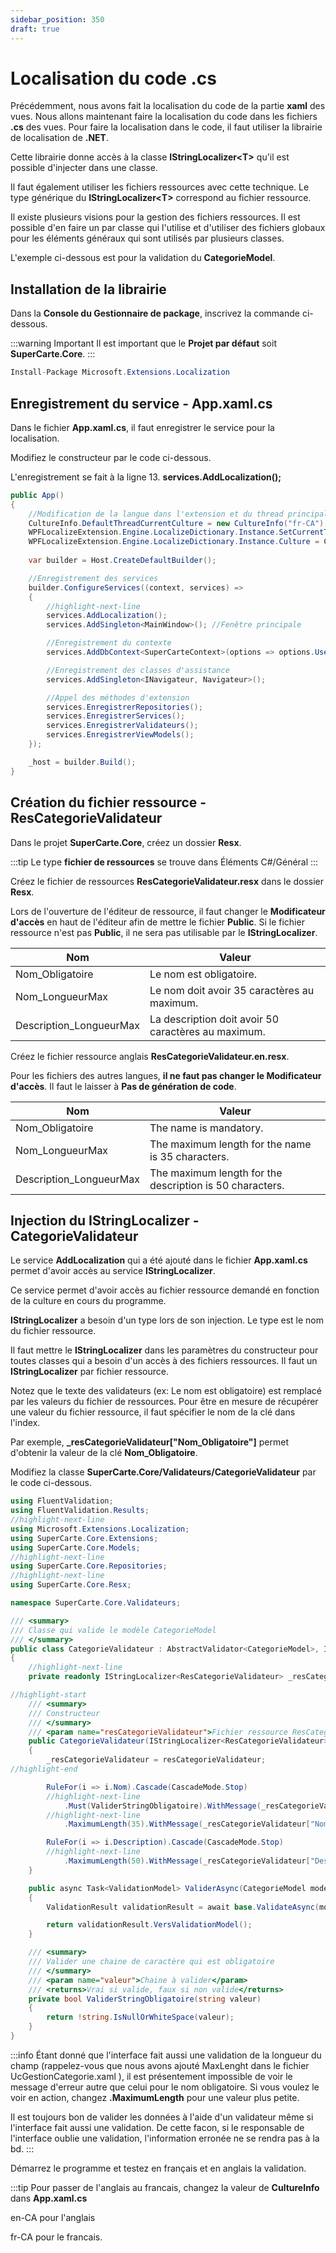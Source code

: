```yaml
---
sidebar_position: 350
draft: true
---
```


# Localisation du code .cs

Précédemment, nous avons fait la localisation du code de la partie **xaml** des vues. Nous allons maintenant faire la localisation du code dans les fichiers **.cs** des vues. Pour faire la localisation dans le code, il faut utiliser la librairie de localisation de **.NET**.

Cette librairie donne accès à la classe **IStringLocalizer\<T>** qu'il est possible d'injecter dans une classe.

Il faut également utiliser les fichiers ressources avec cette technique. Le type générique du **IStringLocalizer\<T>** correspond au fichier ressource.

Il existe plusieurs visions pour la gestion des fichiers ressources. Il est possible d'en faire un par classe qui l'utilise et d'utiliser des fichiers globaux pour les éléments généraux qui sont utilisés par plusieurs classes.

L'exemple ci-dessous est pour la validation du **CategorieModel**.

## Installation de la librairie

Dans la **Console du Gestionnaire de package**, inscrivez la commande ci-dessous. 

:::warning Important
Il est important que le **Projet par défaut** soit **SuperCarte.Core**.
:::

```csharp showLineNumbers
Install-Package Microsoft.Extensions.Localization
```

## Enregistrement du service - App.xaml.cs

Dans le fichier **App.xaml.cs**, il faut enregistrer le service pour la localisation.

Modifiez le constructeur par le code ci-dessous.

L'enregistrement se fait à la ligne 13. **services.AddLocalization();**

```csharp showLineNumbers
public App()
{
    //Modification de la langue dans l'extension et du thread principal
    CultureInfo.DefaultThreadCurrentCulture = new CultureInfo("fr-CA");
    WPFLocalizeExtension.Engine.LocalizeDictionary.Instance.SetCurrentThreadCulture = true;
    WPFLocalizeExtension.Engine.LocalizeDictionary.Instance.Culture = CultureInfo.DefaultThreadCurrentCulture;
    
    var builder = Host.CreateDefaultBuilder();

    //Enregistrement des services
    builder.ConfigureServices((context, services) =>
    {
        //highlight-next-line
        services.AddLocalization();
        services.AddSingleton<MainWindow>(); //Fenêtre principale

        //Enregistrement du contexte    
        services.AddDbContext<SuperCarteContext>(options => options.UseSqlServer(context.Configuration.GetConnectionString("DefaultConnection")));

        //Enregistrement des classes d'assistance
        services.AddSingleton<INavigateur, Navigateur>();

        //Appel des méthodes d'extension                        
        services.EnregistrerRepositories();
        services.EnregistrerServices();
        services.EnregistrerValidateurs();
        services.EnregistrerViewModels();
    });

    _host = builder.Build();
}
```

## Création du fichier ressource - ResCategorieValidateur

Dans le projet **SuperCarte.Core**, créez un dossier **Resx**.

:::tip
Le type **fichier de ressources** se trouve dans Éléments C#/Général
:::

Créez le fichier de ressources **ResCategorieValidateur.resx** dans le dossier **Resx**. 

Lors de l'ouverture de l'éditeur de ressource, il faut changer le **Modificateur d'accès** en haut de l'éditeur afin de mettre le fichier **Public**. Si le fichier ressource n'est pas **Public**, il ne sera pas utilisable par le **IStringLocalizer**.

| Nom                     | Valeur                                              |
| ----------------------- | --------------------------------------------------- |
| Nom_Obligatoire         | Le nom est obligatoire.                             |
| Nom_LongueurMax         | Le nom doit avoir 35 caractères au maximum.          |
| Description_LongueurMax | La description doit avoir 50 caractères au maximum. |

Créez le fichier ressource anglais **ResCategorieValidateur.en.resx**. 

Pour les fichiers des autres langues, **il ne faut pas changer le Modificateur d'accès**. Il faut le laisser à **Pas de génération de code**.

| Nom                     | Valeur                                                   |
| ----------------------- | -------------------------------------------------------- |
| Nom_Obligatoire         | The name is mandatory.                                   |
| Nom_LongueurMax         | The maximum length for the name is 35 characters.        |
| Description_LongueurMax | The maximum length for the description is 50 characters. |

## Injection du IStringLocalizer - CategorieValidateur

Le service **AddLocalization** qui a été ajouté dans le fichier **App.xaml.cs** permet d'avoir accès au service **IStringLocalizer**.

Ce service permet d'avoir accès au fichier ressource demandé en fonction de la culture en cours du programme.

**IStringLocalizer** a besoin d'un type lors de son injection. Le type est le nom du fichier ressource.

Il faut mettre le **IStringLocalizer** dans les paramètres du constructeur pour toutes classes qui a besoin d'un accès à des fichiers ressources. Il faut un **IStringLocalizer** par fichier ressource.

Notez que le texte des validateurs (ex: Le nom est obligatoire) est remplacé par les valeurs du fichier de ressources. Pour être en mesure de récupérer une valeur du fichier ressource, il faut spécifier le nom de la clé dans l'index.

Par exemple, **_resCategorieValidateur["Nom_Obligatoire"]** permet d'obtenir la valeur de la clé **Nom_Obligatoire**.

Modifiez la classe **SuperCarte.Core/Validateurs/CategorieValidateur** par le code ci-dessous.


```csharp showLineNumbers
using FluentValidation;
using FluentValidation.Results;
//highlight-next-line
using Microsoft.Extensions.Localization;
using SuperCarte.Core.Extensions;
using SuperCarte.Core.Models;
//highlight-next-line
using SuperCarte.Core.Repositories;
//highlight-next-line
using SuperCarte.Core.Resx;

namespace SuperCarte.Core.Validateurs;

/// <summary>
/// Classe qui valide le modèle CategorieModel
/// </summary>
public class CategorieValidateur : AbstractValidator<CategorieModel>, IValidateur<CategorieModel>
{    
    //highlight-next-line
    private readonly IStringLocalizer<ResCategorieValidateur> _resCategorieValidateur;

//highlight-start
    /// <summary>
    /// Constructeur
    /// </summary>    
    /// <param name="resCategorieValidateur">Fichier ressource ResCategorieValidateur</param>
    public CategorieValidateur(IStringLocalizer<ResCategorieValidateur> resCategorieValidateur)
    {        
        _resCategorieValidateur = resCategorieValidateur;
//highlight-end

        RuleFor(i => i.Nom).Cascade(CascadeMode.Stop)
        //highlight-next-line
            .Must(ValiderStringObligatoire).WithMessage(_resCategorieValidateur["Nom_Obligatoire"])
        //highlight-next-line
            .MaximumLength(35).WithMessage(_resCategorieValidateur["Nom_LongueurMax"]);

        RuleFor(i => i.Description).Cascade(CascadeMode.Stop)
        //highlight-next-line
            .MaximumLength(50).WithMessage(_resCategorieValidateur["Description_LongueurMax"]);
    }

    public async Task<ValidationModel> ValiderAsync(CategorieModel modele)
    {
        ValidationResult validationResult = await base.ValidateAsync(modele);

        return validationResult.VersValidationModel();
    }

    /// <summary>
    /// Valider une chaine de caractère qui est obligatoire
    /// </summary>
    /// <param name="valeur">Chaine à valider</param>
    /// <returns>Vrai si valide, faux si non valide</returns>
    private bool ValiderStringObligatoire(string valeur)
    {
        return !string.IsNullOrWhiteSpace(valeur);
    }
}
```

:::info
Étant donné que l'interface fait aussi une validation de la longueur du champ (rappelez-vous que nous avons ajouté MaxLenght dans le fichier UcGestionCategorie.xaml ), il est présentement impossible de voir le message d'erreur autre que celui pour le nom obligatoire. Si vous voulez le voir en action, changez **.MaximumLength** pour une valeur plus petite.

Il est toujours bon de valider les données à l'aide d'un validateur même si l'interface fait aussi une validation. De cette facon, si le responsable de l'interface oublie une validation, l'information erronée ne se rendra pas à la bd. 
::: 

Démarrez le programme et testez en français et en anglais la validation.

:::tip
Pour passer de l'anglais au francais, changez la valeur de **CultureInfo** dans **App.xaml.cs**

en-CA pour l'anglais

fr-CA pour le francais.

